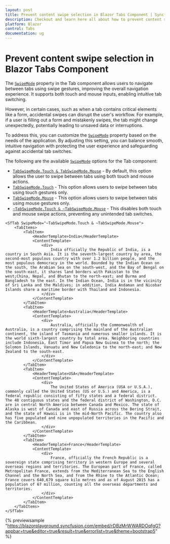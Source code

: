 ```yaml
---
layout: post
title: Prevent content swipe selection in Blazor Tabs Component | Syncfusion
description: Checkout and learn here all about how to prevent content swipe selection in Syncfusion Blazor Tabs component and more.
platform: Blazor
control: Tabs
documentation: ug
---
```


# Prevent content swipe selection in Blazor Tabs Component

The [`SwipeMode`](https://help.syncfusion.com/cr/blazor/Syncfusion.Blazor.Navigations.SfTab.html#Syncfusion_Blazor_Navigations_SfTab_SwipeMode)  property in the Tab component allows users to navigate between tabs using swipe gestures, improving the overall navigation experience. It supports both touch and mouse inputs, enabling intuitive tab switching.

However, in certain cases, such as when a tab contains critical elements like a form, accidental swipes can disrupt the user's workflow. For example, if a user is filling out a form and mistakenly swipes, the tab might change unexpectedly, potentially leading to unsaved data or interruptions.

To address this, you can customize the [`SwipeMode`](https://help.syncfusion.com/cr/blazor/Syncfusion.Blazor.Navigations.SfTab.html#Syncfusion_Blazor_Navigations_SfTab_SwipeMode) property based on the needs of the application. By adjusting this setting, you can balance smooth, intuitive navigation with protecting the user experience and safeguarding against accidental tab switches.

The following are the available [`SwipeMode`](https://help.syncfusion.com/cr/blazor/Syncfusion.Blazor.Navigations.SfTab.html#Syncfusion_Blazor_Navigations_SfTab_SwipeMode) options for the Tab component:

* [`TabSwipeMode.Touch & TabSwipeMode.Mouse`](https://help.syncfusion.com/cr/blazor/Syncfusion.Blazor.Navigations.TabSwipeMode.html) - By default, this option allows the user to swipe between tabs using both touch and mouse actions.
* [`TabSwipeMode.Touch`](https://help.syncfusion.com/cr/blazor/Syncfusion.Blazor.Navigations.TabSwipeMode.html) - This option allows users to swipe between tabs using touch gestures only.
* [`TabSwipeMode.Mouse`](https://help.syncfusion.com/cr/blazor/Syncfusion.Blazor.Navigations.TabSwipeMode.html) - This option allows users to swipe between tabs using mouse gestures only.
* [`~TabSwipeMode.Touch & ~TabSwipeMode.Mouse`](https://help.syncfusion.com/cr/blazor/Syncfusion.Blazor.Navigations.TabSwipeMode.html) - This disables both touch and mouse swipe actions, preventing any unintended tab switches.

```cshtml
<SfTab SwipeMode="~TabSwipeMode.Touch & ~TabSwipeMode.Mouse">
    <TabItems>
        <TabItem>
            <HeaderTemplate>India</HeaderTemplate>
            <ContentTemplate>
                <div>
                    India officially the Republic of India, is a country in South Asia. It is the seventh-largest country by area, the second-most populous country with over 1.2 billion people, and the most populous democracy in the world. Bounded by the Indian Ocean on the south, the Arabian Sea on the south-west, and the Bay of Bengal on the south-east, it shares land borders with Pakistan to the west;China, Nepal, and Bhutan to the north-east; and Burma and Bangladesh to the east. In the Indian Ocean, India is in the vicinity of Sri Lanka and the Maldives; in addition, India Andaman and Nicobar Islands share a maritime border with Thailand and Indonesia.
                </div>
            </ContentTemplate>
        </TabItem>        
        <TabItem>
            <HeaderTemplate>Australia</HeaderTemplate>
            <ContentTemplate>
                <div>
                    Australia, officially the Commonwealth of Australia, is a country comprising the mainland of the Australian continent, the island of Tasmania and numerous smaller islands. It is the world sixth-largest country by total area. Neighboring countries include Indonesia, East Timor and Papua New Guinea to the north; the Solomon Islands, Vanuatu and New Caledonia to the north-east; and New Zealand to the south-east.
                </div>
            </ContentTemplate>
        </TabItem>        
        <TabItem>
            <HeaderTemplate>USA</HeaderTemplate>
            <ContentTemplate>
                <div>
                    The United States of America (USA or U.S.A.), commonly called the United States (US or U.S.) and America, is a federal republic consisting of fifty states and a federal district. The 48 contiguous states and the federal district of Washington, D.C. are in central North America between Canada and Mexico. The state of Alaska is west of Canada and east of Russia across the Bering Strait, and the state of Hawaii is in the mid-North Pacific. The country also has five populated and nine unpopulated territories in the Pacific and the Caribbean.
                </div>
            </ContentTemplate>
        </TabItem>       
        <TabItem>
            <HeaderTemplate>France</HeaderTemplate>
            <ContentTemplate>
                <div>
                    France, officially the French Republic is a sovereign state comprising territory in western Europe and several overseas regions and territories. The European part of France, called Metropolitan France, extends from the Mediterranean Sea to the English Channel and the North Sea, and from the Rhine to the Atlantic Ocean; France covers 640,679 square kilo metres and as of August 2015 has a population of 67 million, counting all the overseas departments and territories.
                </div>
            </ContentTemplate>
        </TabItem>
    </TabItems>
</SfTab>
```

{% previewsample "https://blazorplayground.syncfusion.com/embed/rDBzMrWWARDOqfgG?appbar=true&editor=true&result=true&errorlist=true&theme=bootstrap5" %}